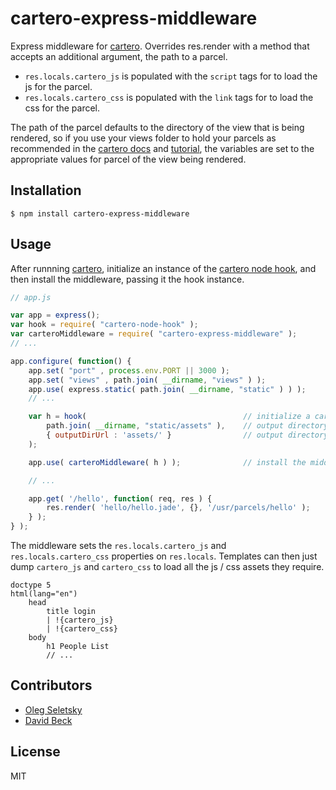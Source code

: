 # cartero-express-middleware

Express middleware for [cartero](https://github.com/rotundasoftware/cartero). Overrides res.render with a method that accepts an additional argument, the path to a parcel.

* `res.locals.cartero_js` is populated with the `script` tags for to load the js for the parcel.
* `res.locals.cartero_css` is populated with the `link` tags for to load the css for the parcel.

The path of the parcel defaults to the directory of the view that is being rendered, so if you use your views folder to hold your parcels as recommended in the [cartero docs](https://github.com/rotundasoftware/cartero#packages-and-parcels) and [tutorial](https://github.com/rotundasoftware/cartero-tutorial), the variables are set to the appropriate values for parcel of the view being rendered.

## Installation
```
$ npm install cartero-express-middleware
```

## Usage

After runnning [cartero](https://github.com/rotundasoftware/cartero), initialize an instance of the [cartero node hook](https://github.com/rotundasoftware/cartero-node-hook), and then install the middleware, passing it the hook instance.

```javascript
// app.js

var app = express();
var hook = require( "cartero-node-hook" );
var carteroMiddleware = require( "cartero-express-middleware" );
// ...

app.configure( function() {
	app.set( "port" , process.env.PORT || 3000 );
	app.set( "views" , path.join( __dirname, "views" ) );
	app.use( express.static( path.join( __dirname, "static" ) ) );
	// ...

	var h = hook(									// initialize a cartero hook
		path.join( __dirname, "static/assets" ),	// output directory
		{ outputDirUrl : 'assets/' }				// output directory base url
	);

	app.use( carteroMiddleware( h ) );			    // install the middleware

	// ...

	app.get( '/hello', function( req, res ) {
		res.render( 'hello/hello.jade', {}, '/usr/parcels/hello' );
	} );
} );
```

The middleware sets the `res.locals.cartero_js` and `res.locals.cartero_css` properties on `res.locals`. Templates can then just dump `cartero_js` and `cartero_css` to load all the js / css assets they require.

```jade
doctype 5
html(lang="en")
    head
        title login
        | !{cartero_js}
        | !{cartero_css} 
    body
        h1 People List
        // ...
```

## Contributors

* [Oleg Seletsky](https://github.com/go-oleg)
* [David Beck](https://twitter.com/davegbeck)

## License

MIT
